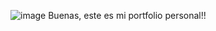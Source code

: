 ![image](https://github.com/DemboNauta/portfolio/assets/126664376/4a29fc0d-4066-43a7-a709-ba7f391fedd2)
Buenas, este es mi portfolio personal!!
